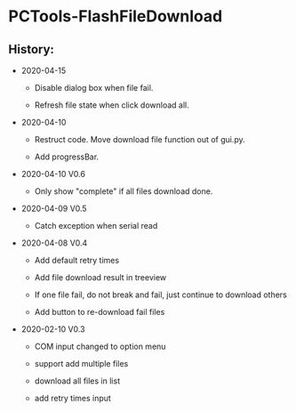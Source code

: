 # PCTools-FlashFileDownload
 
History:
--------

* 2020-04-15

	* Disable dialog box when file fail.
	
	* Refresh file state when click download all.
	

* 2020-04-10

	* Restruct code. Move download file function out of gui.py.
	
	* Add progressBar.
	

* 2020-04-10 V0.6

	* Only show "complete" if all files download done.
	

* 2020-04-09 V0.5

	* Catch exception when serial read
	

* 2020-04-08 V0.4
	
	* Add default retry times
	
	* Add file download result in treeview
	
	* If one file fail, do not break and fail, just continue to download others
	
	* Add button to re-download fail files
	

* 2020-02-10 V0.3
	
	* COM input changed to option menu
	
	* support add multiple files
	
	* download all files in list
	
	* add retry times input
